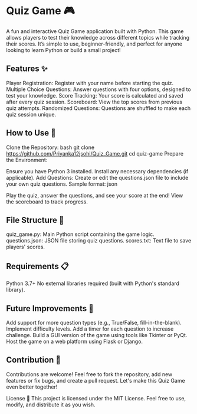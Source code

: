 # Quiz Game 🎮
A fun and interactive Quiz Game application built with Python. This game allows players to test their knowledge across different topics while tracking their scores. It’s simple to use, beginner-friendly, and perfect for anyone looking to learn Python or build a small project!

## Features ✨
Player Registration: Register with your name before starting the quiz.
Multiple Choice Questions: Answer questions with four options, designed to test your knowledge.
Score Tracking: Your score is calculated and saved after every quiz session.
Scoreboard: View the top scores from previous quiz attempts.
Randomized Questions: Questions are shuffled to make each quiz session unique.
## How to Use 🚀
Clone the Repository:
bash
git clone https://github.com/Priyanka12jsohi/Quiz_Game.git
cd quiz-game
Prepare the Environment:

Ensure you have Python 3 installed.
Install any necessary dependencies (if applicable).
Add Questions:
Create or edit the questions.json file to include your own quiz questions.
Sample format:
json

Play the quiz, answer the questions, and see your score at the end!
View the scoreboard to track progress.
## File Structure 📁
quiz_game.py: Main Python script containing the game logic.
questions.json: JSON file storing quiz questions.
scores.txt: Text file to save players' scores.
## Requirements 📋
Python 3.7+
No external libraries required (built with Python's standard library).
## Future Improvements 🚀
Add support for more question types (e.g., True/False, fill-in-the-blank).
Implement difficulty levels.
Add a timer for each question to increase challenge.
Build a GUI version of the game using tools like Tkinter or PyQt.
Host the game on a web platform using Flask or Django.
## Contribution 🤝
Contributions are welcome! Feel free to fork the repository, add new features or fix bugs, and create a pull request. Let's make this Quiz Game even better together!

License 📜
This project is licensed under the MIT License. Feel free to use, modify, and distribute it as you wish.
